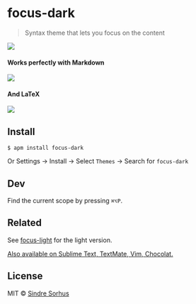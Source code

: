 # focus-dark

> Syntax theme that lets you focus on the content

![](https://github.com/sindresorhus/atom-focus-dark/raw/master/screenshot.png)

#### Works perfectly with Markdown

![](https://github.com/sindresorhus/atom-focus-dark/raw/master/screenshot-markdown.png)

#### And LaTeX

![](https://github.com/sindresorhus/atom-focus-dark/raw/master/screenshot-latex.png)


## Install

```
$ apm install focus-dark
```

Or Settings → Install → Select `Themes` → Search for `focus-dark`


## Dev

Find the current scope by pressing `⌘⌥P`.


## Related

See [focus-light](https://github.com/sindresorhus/atom-focus-light) for the light version.

[Also available on Sublime Text, TextMate, Vim, Chocolat.](https://github.com/sindresorhus/focus)


## License

MIT © [Sindre Sorhus](http://sindresorhus.com)
